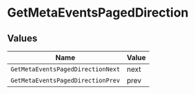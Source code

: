 # GetMetaEventsPagedDirection


## Values

| Name                              | Value                             |
| --------------------------------- | --------------------------------- |
| `GetMetaEventsPagedDirectionNext` | next                              |
| `GetMetaEventsPagedDirectionPrev` | prev                              |